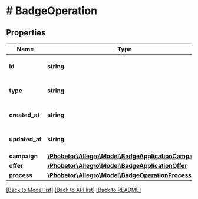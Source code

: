 # # BadgeOperation

## Properties

Name | Type | Description | Notes
------------ | ------------- | ------------- | -------------
**id** | **string** | Badge operation ID. |
**type** | **string** | Badge operation type. |
**created_at** | **string** | Provided in [ISO 8601 format](https://en.wikipedia.org/wiki/ISO_8601). |
**updated_at** | **string** | Provided in [ISO 8601 format](https://en.wikipedia.org/wiki/ISO_8601). |
**campaign** | [**\Phobetor\Allegro\Model\BadgeApplicationCampaign**](BadgeApplicationCampaign.md) |  |
**offer** | [**\Phobetor\Allegro\Model\BadgeApplicationOffer**](BadgeApplicationOffer.md) |  |
**process** | [**\Phobetor\Allegro\Model\BadgeOperationProcess**](BadgeOperationProcess.md) |  |

[[Back to Model list]](../../README.md#models) [[Back to API list]](../../README.md#endpoints) [[Back to README]](../../README.md)
